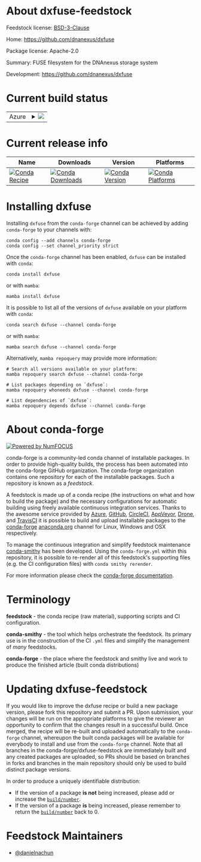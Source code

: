 About dxfuse-feedstock
======================

Feedstock license: [BSD-3-Clause](https://github.com/conda-forge/dxfuse-feedstock/blob/main/LICENSE.txt)

Home: https://github.com/dnanexus/dxfuse

Package license: Apache-2.0

Summary: FUSE filesystem for the DNAnexus storage system

Development: https://github.com/dnanexus/dxfuse

Current build status
====================


<table>
    
  <tr>
    <td>Azure</td>
    <td>
      <details>
        <summary>
          <a href="https://dev.azure.com/conda-forge/feedstock-builds/_build/latest?definitionId=25112&branchName=main">
            <img src="https://dev.azure.com/conda-forge/feedstock-builds/_apis/build/status/dxfuse-feedstock?branchName=main">
          </a>
        </summary>
        <table>
          <thead><tr><th>Variant</th><th>Status</th></tr></thead>
          <tbody><tr>
              <td>linux_64</td>
              <td>
                <a href="https://dev.azure.com/conda-forge/feedstock-builds/_build/latest?definitionId=25112&branchName=main">
                  <img src="https://dev.azure.com/conda-forge/feedstock-builds/_apis/build/status/dxfuse-feedstock?branchName=main&jobName=linux&configuration=linux%20linux_64_" alt="variant">
                </a>
              </td>
            </tr><tr>
              <td>linux_aarch64</td>
              <td>
                <a href="https://dev.azure.com/conda-forge/feedstock-builds/_build/latest?definitionId=25112&branchName=main">
                  <img src="https://dev.azure.com/conda-forge/feedstock-builds/_apis/build/status/dxfuse-feedstock?branchName=main&jobName=linux&configuration=linux%20linux_aarch64_" alt="variant">
                </a>
              </td>
            </tr><tr>
              <td>linux_ppc64le</td>
              <td>
                <a href="https://dev.azure.com/conda-forge/feedstock-builds/_build/latest?definitionId=25112&branchName=main">
                  <img src="https://dev.azure.com/conda-forge/feedstock-builds/_apis/build/status/dxfuse-feedstock?branchName=main&jobName=linux&configuration=linux%20linux_ppc64le_" alt="variant">
                </a>
              </td>
            </tr>
          </tbody>
        </table>
      </details>
    </td>
  </tr>
</table>

Current release info
====================

| Name | Downloads | Version | Platforms |
| --- | --- | --- | --- |
| [![Conda Recipe](https://img.shields.io/badge/recipe-dxfuse-green.svg)](https://anaconda.org/conda-forge/dxfuse) | [![Conda Downloads](https://img.shields.io/conda/dn/conda-forge/dxfuse.svg)](https://anaconda.org/conda-forge/dxfuse) | [![Conda Version](https://img.shields.io/conda/vn/conda-forge/dxfuse.svg)](https://anaconda.org/conda-forge/dxfuse) | [![Conda Platforms](https://img.shields.io/conda/pn/conda-forge/dxfuse.svg)](https://anaconda.org/conda-forge/dxfuse) |

Installing dxfuse
=================

Installing `dxfuse` from the `conda-forge` channel can be achieved by adding `conda-forge` to your channels with:

```
conda config --add channels conda-forge
conda config --set channel_priority strict
```

Once the `conda-forge` channel has been enabled, `dxfuse` can be installed with `conda`:

```
conda install dxfuse
```

or with `mamba`:

```
mamba install dxfuse
```

It is possible to list all of the versions of `dxfuse` available on your platform with `conda`:

```
conda search dxfuse --channel conda-forge
```

or with `mamba`:

```
mamba search dxfuse --channel conda-forge
```

Alternatively, `mamba repoquery` may provide more information:

```
# Search all versions available on your platform:
mamba repoquery search dxfuse --channel conda-forge

# List packages depending on `dxfuse`:
mamba repoquery whoneeds dxfuse --channel conda-forge

# List dependencies of `dxfuse`:
mamba repoquery depends dxfuse --channel conda-forge
```


About conda-forge
=================

[![Powered by
NumFOCUS](https://img.shields.io/badge/powered%20by-NumFOCUS-orange.svg?style=flat&colorA=E1523D&colorB=007D8A)](https://numfocus.org)

conda-forge is a community-led conda channel of installable packages.
In order to provide high-quality builds, the process has been automated into the
conda-forge GitHub organization. The conda-forge organization contains one repository
for each of the installable packages. Such a repository is known as a *feedstock*.

A feedstock is made up of a conda recipe (the instructions on what and how to build
the package) and the necessary configurations for automatic building using freely
available continuous integration services. Thanks to the awesome service provided by
[Azure](https://azure.microsoft.com/en-us/services/devops/), [GitHub](https://github.com/),
[CircleCI](https://circleci.com/), [AppVeyor](https://www.appveyor.com/),
[Drone](https://cloud.drone.io/welcome), and [TravisCI](https://travis-ci.com/)
it is possible to build and upload installable packages to the
[conda-forge](https://anaconda.org/conda-forge) [anaconda.org](https://anaconda.org/)
channel for Linux, Windows and OSX respectively.

To manage the continuous integration and simplify feedstock maintenance
[conda-smithy](https://github.com/conda-forge/conda-smithy) has been developed.
Using the ``conda-forge.yml`` within this repository, it is possible to re-render all of
this feedstock's supporting files (e.g. the CI configuration files) with ``conda smithy rerender``.

For more information please check the [conda-forge documentation](https://conda-forge.org/docs/).

Terminology
===========

**feedstock** - the conda recipe (raw material), supporting scripts and CI configuration.

**conda-smithy** - the tool which helps orchestrate the feedstock.
                   Its primary use is in the construction of the CI ``.yml`` files
                   and simplify the management of *many* feedstocks.

**conda-forge** - the place where the feedstock and smithy live and work to
                  produce the finished article (built conda distributions)


Updating dxfuse-feedstock
=========================

If you would like to improve the dxfuse recipe or build a new
package version, please fork this repository and submit a PR. Upon submission,
your changes will be run on the appropriate platforms to give the reviewer an
opportunity to confirm that the changes result in a successful build. Once
merged, the recipe will be re-built and uploaded automatically to the
`conda-forge` channel, whereupon the built conda packages will be available for
everybody to install and use from the `conda-forge` channel.
Note that all branches in the conda-forge/dxfuse-feedstock are
immediately built and any created packages are uploaded, so PRs should be based
on branches in forks and branches in the main repository should only be used to
build distinct package versions.

In order to produce a uniquely identifiable distribution:
 * If the version of a package **is not** being increased, please add or increase
   the [``build/number``](https://docs.conda.io/projects/conda-build/en/latest/resources/define-metadata.html#build-number-and-string).
 * If the version of a package **is** being increased, please remember to return
   the [``build/number``](https://docs.conda.io/projects/conda-build/en/latest/resources/define-metadata.html#build-number-and-string)
   back to 0.

Feedstock Maintainers
=====================

* [@danielnachun](https://github.com/danielnachun/)

